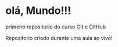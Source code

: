 # olá, Mundo!!!
primeiro repositorio do curso Git e GitHub

Repositorio criado durante uma aula ao vivo!
